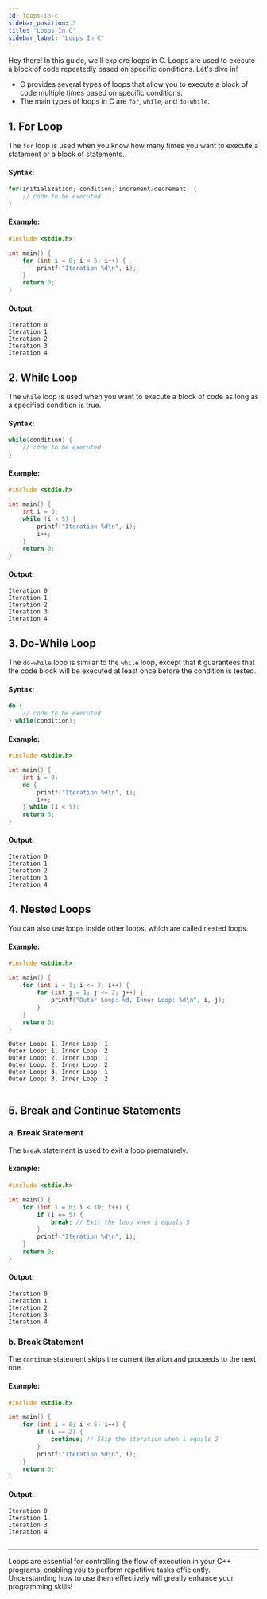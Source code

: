 ```yaml
---
id: loops-in-c
sidebar_position: 3
title: "Loops In C"
sidebar_label: "Loops In C"
---
```


Hey there! In this guide, we'll explore loops in C. Loops are used to execute a block of code repeatedly based on specific conditions. Let's dive in!

- C provides several types of loops that allow you to execute a block of code multiple times based on specific conditions.
- The main types of loops in C are `for`, `while`, and `do-while`.

## 1. For Loop

The `for` loop is used when you know how many times you want to execute a statement or a block of statements.

#### Syntax:

```c
for(initialization; condition; increment/decrement) {
    // code to be executed
}
```

#### Example:

```c
#include <stdio.h>

int main() {
    for (int i = 0; i < 5; i++) {
        printf("Iteration %d\n", i);
    }
    return 0;
}

```

#### Output:

```
Iteration 0
Iteration 1
Iteration 2
Iteration 3
Iteration 4

```

## 2. While Loop

The `while` loop is used when you want to execute a block of code as long as a specified condition is true.

#### Syntax:

```c
while(condition) {
    // code to be executed
}

```

#### Example:

```c
#include <stdio.h>

int main() {
    int i = 0;
    while (i < 5) {
        printf("Iteration %d\n", i);
        i++;
    }
    return 0;
}

```

#### Output:

```
Iteration 0
Iteration 1
Iteration 2
Iteration 3
Iteration 4

```

## 3. Do-While Loop

The `do-while` loop is similar to the `while` loop, except that it guarantees that the code block will be executed at least once before the condition is tested.

#### Syntax:

```c
do {
    // code to be executed
} while(condition);
```

#### Example:

```c
#include <stdio.h>

int main() {
    int i = 0;
    do {
        printf("Iteration %d\n", i);
        i++;
    } while (i < 5);
    return 0;
}

```

#### Output:

```
Iteration 0
Iteration 1
Iteration 2
Iteration 3
Iteration 4

```

## 4. Nested Loops

You can also use loops inside other loops, which are called nested loops.

#### Example:

```c
#include <stdio.h>

int main() {
    for (int i = 1; i <= 3; i++) {
        for (int j = 1; j <= 2; j++) {
            printf("Outer Loop: %d, Inner Loop: %d\n", i, j);
        }
    }
    return 0;
}

```

```
Outer Loop: 1, Inner Loop: 1
Outer Loop: 1, Inner Loop: 2
Outer Loop: 2, Inner Loop: 1
Outer Loop: 2, Inner Loop: 2
Outer Loop: 3, Inner Loop: 1
Outer Loop: 3, Inner Loop: 2


```

## 5. Break and Continue Statements

### a. Break Statement

The `break` statement is used to exit a loop prematurely.

#### Example:

```c
#include <stdio.h>

int main() {
    for (int i = 0; i < 10; i++) {
        if (i == 5) {
            break; // Exit the loop when i equals 5
        }
        printf("Iteration %d\n", i);
    }
    return 0;
}

```

#### Output:

```
Iteration 0
Iteration 1
Iteration 2
Iteration 3
Iteration 4

```

### b. Break Statement

The `continue` statement skips the current iteration and proceeds to the next one.

#### Example:

```c
#include <stdio.h>

int main() {
    for (int i = 0; i < 5; i++) {
        if (i == 2) {
            continue; // Skip the iteration when i equals 2
        }
        printf("Iteration %d\n", i);
    }
    return 0;
}


```

#### Output:

```
Iteration 0
Iteration 1
Iteration 3
Iteration 4


```

---

Loops are essential for controlling the flow of execution in your C++ programs, enabling you to perform repetitive tasks efficiently. Understanding how to use them effectively will greatly enhance your programming skills!
